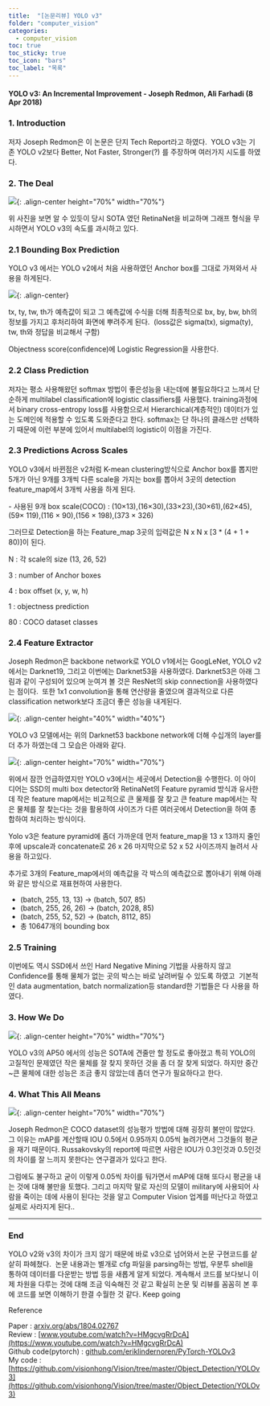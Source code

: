 ```yaml
---
title:  "[논문리뷰] YOLO v3"
folder: "computer_vision"
categories:
  - computer_vision
toc: true
toc_sticky: true
toc_icon: "bars"
toc_label: "목록"
---
```


#### YOLO v3: An Incremental Improvement - Joseph Redmon, Ali Farhadi (8 Apr 2018)

### **1\. Introduction**

저자 Joseph Redmon은 이 논문은 단지 Tech Report라고 하였다.  YOLO v3는 기존 YOLO v2보다 Better, Not Faster, Stronger(?) 를 주장하며 여러가지 시도를 하였다.

### **2\. The Deal**

![](/images/../images/2023-03-10-14-53-52.png){: .align-center height="70%" width="70%"}<br>

위 사진을 보면 알 수 있듯이 당시 SOTA 였던 RetinaNet을 비교하며 그래프 형식을 무시하면서 YOLO v3의 속도를 과시하고 있다. 

### **2.1 Bounding Box Prediction**

YOLO v3 에서는 YOLO v2에서 처음 사용하였던 Anchor box를 그대로 가져와서 사용을 하게된다.

![](/images/../images/2023-03-10-14-53-59.png){: .align-center}<br>

tx, ty, tw, th가 예측값이 되고 그 예측값에 수식을 더해 최종적으로 bx, by, bw, bh의 정보를 가지고 후처리하여 화면에 뿌려주게 된다.  (loss값은 sigma(tx), sigma(ty), tw, th와 정답을 비교해서 구함)

Objectness score(confidence)에 Logistic Regression을 사용한다.

### **2.2 Class Prediction**

저자는 평소 사용해왔던 softmax 방법이 좋은성능을 내는데에 불필요하다고 느껴서 단순하게 multilabel classification에 logistic classifiers를 사용했다. training과정에서 binary cross-entropy loss를 사용함으로서 Hierarchical(계층적인) 데이터가 있는 도메인에 적용할 수 있도록 도와준다고 한다. softmax는 단 하나의 클래스만 선택하기 때문에 이런 부분에 있어서 multilabel의 logistic이 이점을 가진다.

### **2.3 Predictions Across Scales**

YOLO v3에서 바뀐점은 v2처럼 K-mean clustering방식으로 Anchor box를 뽑지만 5개가 아닌 9개를 3개씩 다른 scale을 가지는 box를 뽑아서 3곳의 detection feature\_map에서 3개씩 사용을 하게 된다.

\- 사용된 9개 box scale(COCO) : (10×13),(16×30),(33×23),(30×61),(62×45),(59× 119),(116 × 90),(156 × 198),(373 × 326)

그러므로 Detection을 하는 Feature\_map 3곳의 입력값은 N x N x \[3 \* (4 + 1 + 80)\]이 된다.

N : 각 scale의 size (13, 26, 52)

3 : number of Anchor boxes

4 : box offset (x, y, w, h)

1 : objectness prediction

80 : COCO dataset classes

### **2.4 Feature Extractor**

Joseph Redmon은 backbone network로 YOLO v1에서는 GoogLeNet, YOLO v2에서는 Darknet19, 그리고 이번에는 Darknet53을 사용하였다. Darknet53은 아래 그림과 같이 구성되어 있으며 눈여겨 볼 것은 ResNet의 skip connection을 사용하였다는 점이다.  또한 1x1 convolution을 통해 연산량을 줄였으며 결과적으로 다른 classification network보다 조금더 좋은 성능을 내게된다.

![](/images/../images/2023-03-10-14-54-09.png){: .align-center height="40%" width="40%"}<br>

YOLO v3 모델에서는 위의 Darknet53 backbone network에 더해 수십개의 layer를 더 추가 하였는데 그 모습은 아래와 같다.

![](/images/../images/2023-03-10-14-54-22.png){: .align-center height="70%" width="70%"}<br>

위에서 잠깐 언급하였지만 YOLO v3에서는 세곳에서 Detection을 수행한다. 이 아이디어는 SSD의 multi box detector와 RetinaNet의 Feature pyramid 방식과 유사한데 작은 feature map에서는 비교적으로 큰 물제를 잘 찾고 큰 feature map에서는 작은 물체를 잘 찾는다는 것을 활용하여 사이즈가 다른 여러곳에서 Detection을 하여 종합하여 처리하는 방식이다.

Yolo v3은 feature pyramid에 좀더 가까운데 먼저 feature\_map을 13 x 13까지 줄인 후에 upscale과 concatenate로 26 x 26 마지막으로 52 x 52 사이즈까지 늘려서 사용을 하고있다.

추가로 3개의 Feature\_map에서의 예측값을 각 박스의 예측값으로 뽑아내기 위해 아래와 같은 방식으로 재표현하여 사용한다.

-   (batch, 255, 13, 13) -> (batch, 507, 85)
-   (batch, 255, 26, 26) -> (batch, 2028, 85)
-   (batch, 255, 52, 52) -> (batch, 8112, 85)
-   총 10647개의 bounding box

### **2.5 Training**

이번에도 역시 SSD에서 쓰인 Hard Negative Mining 기법을 사용하지 않고 Confidence를 통해 물체가 없는 곳의 박스는 바로 날려버릴 수 있도록 하였고  기본적인 data augmentation, batch normalization등 standard한 기법들은 다 사용을 하였다.

### **3\. How We Do**

![](/images/../images/2023-03-10-14-54-36.png){: .align-center height="70%" width="70%"}<br>

YOLO v3의 AP50 에서의 성능은 SOTA에 견줄만 할 정도로 좋아졌고 특히 YOLO의 고질적인 문제였던 작은 물체를 잘 찾지 못하던 것을 좀 더 잘 찾게 되었다. 하지만 중간~큰 물체에 대한 성능은 조금 좋지 않았는데 좀더 연구가 필요하다고 한다.

### **4\. What This All Means**

![](/images/../images/2023-03-10-14-54-42.png){: .align-center height="70%" width="70%"}<br>

Joseph Redmon은 COCO dataset의 성능평가 방법에 대해 굉장히 불만이 많았다. 그 이유는 mAP를 계산할때 IOU 0.5에서 0.95까지 0.05씩 늘려가면서 그것들의 평균을 재기 때문이다. Russakovsky의 report에 따르면 사람은 IOU가 0.3인것과 0.5인것의 차이를 잘 느끼지 못한다는 연구결과가 있다고 한다. 

그럼에도 불구하고 굳이 이렇게 0.05씩 차이를 둬가면서 mAP에 대해 또다시 평균을 내는 것에 대해 불만을 토했다. 그리고 마지막 말로 자신의 모델이 military에 사용되어 사람을 죽이는 데에 사용이 된다는 것을 알고 Computer Vision 업계를 떠난다고 하였고 실제로 사라지게 된다..

---

### **End**

YOLO v2와 v3의 차이가 크지 않기 때문에 바로 v3으로 넘어와서 논문 구현코드를 샅샅히 파헤쳤다.  논문 내용과는 별개로 cfg 파일을 parsing하는 방법, 우분투 shell을 통하여 데이터를 다운받는 방법 등을 새롭게 알게 되었다. 계속해서 코드를 보다보니 이제 차원을 다루는 것에 대해 조금 익숙해진 것 같고 확실히 논문 및 리뷰를 꼼꼼히 본 후에 코드를 보면 이해하기 한결 수월한 것 같다. 
Keep going

Reference

Paper : [arxiv.org/abs/1804.02767](https://arxiv.org/abs/1804.02767)  
Review : [www.youtube.com/watch?v=HMgcvgRrDcA](https://www.youtube.com/watch?v=HMgcvgRrDcA)  
Github code(pytorch) : [github.com/eriklindernoren/PyTorch-YOLOv3](https://github.com/eriklindernoren/PyTorch-YOLOv3)  
My code : [https://github.com/visionhong/Vision/tree/master/Object_Detection/YOLOv3](https://github.com/visionhong/Vision/tree/master/Object_Detection/YOLOv3)